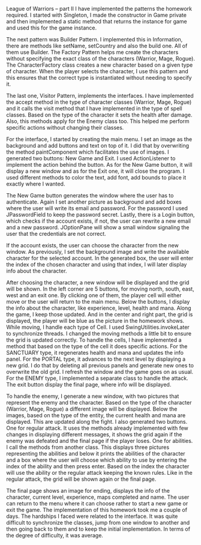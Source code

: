 League of Warriors – part II
I have implemented the patterns the homework required. I started with Singleton,
I made the constructor in Game private and then implemented a static method that 
returns the instance for game and used this for the game instance.

The next pattern was Builder Pattern. I implemented this in Information, there are 
methods like setName, setCountry and also the build one. All of them use Builder. 
The Factory Pattern helps me create the characters without specifying the exact 
class of the characters (Warrior, Mage, Rogue). The CharacterFactory class creates 
a new character based on a given type of character. When the player selects the 
character, I use this pattern and this ensures that the correct type is 
instantiated without needing to specify it.

The last one, Visitor Pattern, implements the interfaces. I have implemented the 
accept method in the type of character classes (Warrior, Mage, Rogue) and it calls 
the visit method that I have implemented in the type of spell classes. Based on the 
type of the character it sets the health after damage. Also, this methods apply for 
the Enemy class too. This helped me perform specific actions without changing their 
classes.

For the interface, I started by creating the main menu. I set an image as the 
background and add buttons and text on top of it. I did that by overwriting the 
method paintComponent which facilitates the use of images. I generated two buttons: 
New Game and Exit. I used ActionListener to implement the action behind the button. 
As for the New Game button, it will display a new window and as for the Exit one, 
it will close the program. I used different methods to color the text, add font, 
add bounds to place it exactly where I wanted.

The New Game button generates the window where the user has to authenticate. Again 
I set another picture as background and add boxes where the user will write its 
email and password. For the password I used JPasswordField to keep the password 
secret. Lastly, there is a Login button, which checks if the account exists, if 
not, the user can rewrite a new email and a new password. JOptionPane will show 
a small window signaling the user that the credentials are not correct.

If the account exists, the user can choose the character from the new window. As 
previously, I set the background image and write the available character for the 
selected account. In the generated box, the user will enter the index of the chosen 
character and using that index, I will later display info about the character.

After choosing the character, a new window will be displayed and the grid will 
be shown. In the left corner are 5 buttons, for moving north, south, east, west 
and an exit one. By clicking one of them, the player cell will either move or 
the user will return to the main menu. Below the buttons, I display the info 
about the character, like experience, level, health and mana. Along the game, 
I keep those updated. And in the center and right part, the grid is displayed, 
the player will be blue as the picture in the homework shows. While moving, 
I handle each type of Cell. I used SwingUtilities.invokeLater to synchronize 
threads. I changed the moving methods a little bit to ensure the grid is 
updated correctly. To handle the cells, I have implemented a method that
based on the type of the cell it does specific actions. For the SANCTUARY 
type, it regenerates health and mana and updates the info panel. For the 
PORTAL type, it advances to the next level by displaying a new grid. I do 
that by deleting all previous panels and generate new ones to overwrite 
the old grid. I refresh the window and the game goes on as usual. For 
the ENEMY type, I implemented a separate class to handle the attack. 
The exit button display the final page, where info will be
displayed.

To handle the enemy, I generate a new window, with two pictures that represent 
the enemy and the character. Based on the type of the character (Warrior, 
Mage, Rogue) a different image will be displayed. Below the images, based 
on the type of the entity, the current health and mana are displayed. This 
are updated along the fight. I also generated two buttons. One for regular 
attack. It uses the methods already implemented with few changes in displaying 
different messages, it shows the grid again if the enemy was defeated and the 
final page if the player loses. One for abilities. I call the methods from 
another class. This displays three pictures representing the abilities and 
below it prints the abilities of the character and a box where the user will 
choose which ability to use by entering the index of the ability and then 
press enter. Based on the index the character will use the ability or the 
regular attack keeping the known rules. Like in the regular attack, the 
grid will be shown again or the final page.

The final page shows an image for ending, displays the info of the character, 
current level, experience, maps completed and name. The user can return to 
the menu where it can choose rather to start a new game or exit the game.
The implementation of this homework took me a couple of days. The hardships 
I faced were related to the interface. It was quite difficult to synchronize 
the classes, jump from one window to another and then going back to them and 
to keep the initial implementation. In terms of the degree of difficulty, 
it was average.
